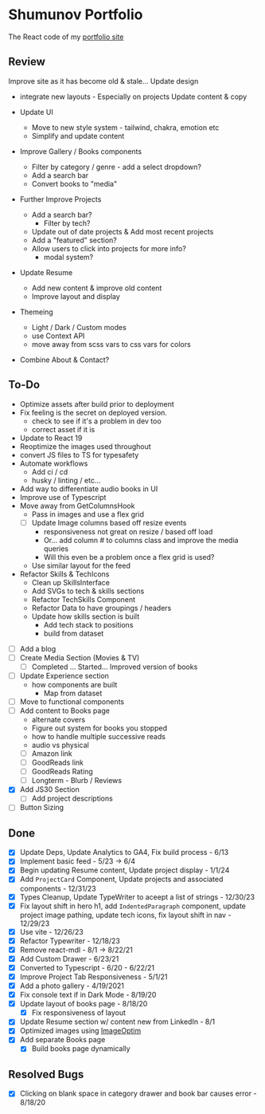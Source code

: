 # Shumunov Portfolio

The React code of my [portfolio site](ShugKnight24.github.io)

## Review

Improve site as it has become old & stale...
Update design

- integrate new layouts - Especially on projects
  Update content & copy

- Update UI

  - Move to new style system - tailwind, chakra, emotion etc
  - Simplify and update content

- Improve Gallery / Books components

  - Filter by category / genre - add a select dropdown?
  - Add a search bar
  - Convert books to "media"

- Further Improve Projects

  - Add a search bar?
    - Filter by tech?
  - Update out of date projects & Add most recent projects
  - Add a "featured" section?
  - Allow users to click into projects for more info?
    - modal system?

- Update Resume

  - Add new content & improve old content
  - Improve layout and display

- Themeing

  - Light / Dark / Custom modes
  - use Context API
  - move away from scss vars to css vars for colors

- Combine About & Contact?

## To-Do

- Optimize assets after build prior to deployment
- Fix feeling is the secret on deployed version.
  - check to see if it's a problem in dev too
  - correct asset if it is
- Update to React 19
- Reoptimize the images used throughout
- convert JS files to TS for typesafety
- Automate workflows
  - Add ci / cd
  - husky / linting / etc...
- Add way to differentiate audio books in UI
- Improve use of Typescript
- Move away from GetColumnsHook
  - Pass in images and use a flex grid
  - [ ] Update Image columns based off resize events
    - responsiveness not great on resize / based off load
    - Or... add column # to columns class and improve the media queries
    - Will this even be a problem once a flex grid is used?
  - Use similar layout for the feed
- Refactor Skills & TechIcons
  - Clean up SkillsInterface
  - Add SVGs to tech & skills sections
  - Refactor TechSkills Component
  - Refactor Data to have groupings / headers
  - Update how skills section is built
    - Add tech stack to positions
    - build from dataset
- [ ] Add a blog
- [ ] Create Media Section (Movies & TV)
  - [ ] Completed ... Started... Improved version of books
- [ ] Update Experience section
  - how components are built
    - Map from dataset
- [ ] Move to functional components
- [ ] Add content to Books page
  - alternate covers
  - Figure out system for books you stopped
  - how to handle multiple successive reads
  - audio vs physical
  - [ ] Amazon link
  - [ ] GoodReads link
  - [ ] GoodReads Rating
  - [ ] Longterm - Blurb / Reviews
- [x] Add JS30 Section
  - [ ] Add project descriptions
- [ ] Button Sizing

## Done

- [x] Update Deps, Update Analytics to GA4, Fix build process - 6/13
- [x] Implement basic feed - 5/23 -> 6/4
- [x] Begin updating Resume content, Update project display - 1/1/24
- [x] Add `ProjectCard` Component, Update projects and associated components - 12/31/23
- [x] Types Cleanup, Update TypeWriter to aceept a list of strings - 12/30/23
- [x] Fix layout shift in hero h1, add `IndentedParagraph` component, update project image pathing, update tech icons, fix layout shift in nav - 12/29/23
- [x] Use vite - 12/26/23
- [x] Refactor Typewriter - 12/18/23
- [x] Remove react-mdl - 8/1 -> 8/22/21
- [x] Add Custom Drawer - 6/23/21
- [x] Converted to Typescript - 6/20 - 6/22/21
- [x] Improve Project Tab Responsiveness - 5/1/21
- [x] Add a photo gallery - 4/19/2021
- [x] Fix console text if in Dark Mode - 8/19/20
- [x] Update layout of books page - 8/18/20
  - [x] Fix responsiveness of layout
- [x] Update Resume section w/ content new from LinkedIn - 8/1
- [x] Optimized images using [ImageOptim](https://imageoptim.com/)
- [x] Add separate Books page
  - [x] Build books page dynamically

## Resolved Bugs

- [x] Clicking on blank space in category drawer and book bar causes error - 8/18/20
